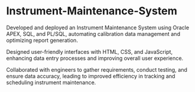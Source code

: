 # Instrument-Maintenance-System
Developed and deployed an Instrument Maintenance System using Oracle APEX, SQL, and PL/SQL, automating calibration data management and optimizing report generation. 

Designed user-friendly interfaces with HTML, CSS, and JavaScript, enhancing data entry processes and improving overall user experience. 

Collaborated with engineers to gather requirements, conduct testing, and ensure data accuracy, leading to improved efficiency in tracking and scheduling instrument maintenance.
